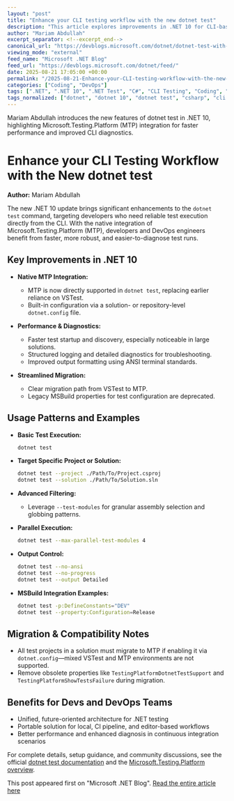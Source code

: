 ```yaml
---
layout: "post"
title: "Enhance your CLI testing workflow with the new dotnet test"
description: "This article explores improvements in .NET 10 for CLI-based testing, focusing on the native integration of Microsoft.Testing.Platform (MTP) within the dotnet test command. It covers key differences between VSTest and MTP, performance upgrades, enhanced diagnostics, simplified configuration, practical migration tips, and command-line options for managing and running tests across platforms and environments."
author: "Mariam Abdullah"
excerpt_separator: <!--excerpt_end-->
canonical_url: "https://devblogs.microsoft.com/dotnet/dotnet-test-with-mtp/"
viewing_mode: "external"
feed_name: "Microsoft .NET Blog"
feed_url: "https://devblogs.microsoft.com/dotnet/feed/"
date: 2025-08-21 17:05:00 +00:00
permalink: "/2025-08-21-Enhance-your-CLI-testing-workflow-with-the-new-dotnet-test.html"
categories: ["Coding", "DevOps"]
tags: [".NET", ".NET 10", ".NET Test", "C#", "CLI Testing", "Coding", "Continuous Integration", "DevOps", "F#", "Microsoft.Testing.Platform", "MSBuild", "MTP", "News", "Performance Optimization", "Test Automation", "Test Diagnostics", "Test Runner", "Testing", "Testing Frameworks", "Visual Basic", "VSTest"]
tags_normalized: ["dotnet", "dotnet 10", "dotnet test", "csharp", "cli testing", "coding", "continuous integration", "devops", "fsharp", "microsoftdottestingdotplatform", "msbuild", "mtp", "news", "performance optimization", "test automation", "test diagnostics", "test runner", "testing", "testing frameworks", "visual basic", "vstest"]
---
```


Mariam Abdullah introduces the new features of dotnet test in .NET 10, highlighting Microsoft.Testing.Platform (MTP) integration for faster performance and improved CLI diagnostics.<!--excerpt_end-->

# Enhance your CLI Testing Workflow with the New dotnet test

**Author:** Mariam Abdullah

The new .NET 10 update brings significant enhancements to the `dotnet test` command, targeting developers who need reliable test execution directly from the CLI. With the native integration of Microsoft.Testing.Platform (MTP), developers and DevOps engineers benefit from faster, more robust, and easier-to-diagnose test runs.

## Key Improvements in .NET 10

- **Native MTP Integration:**
  - MTP is now directly supported in `dotnet test`, replacing earlier reliance on VSTest.
  - Built-in configuration via a solution- or repository-level `dotnet.config` file.

- **Performance & Diagnostics:**
  - Faster test startup and discovery, especially noticeable in large solutions.
  - Structured logging and detailed diagnostics for troubleshooting.
  - Improved output formatting using ANSI terminal standards.

- **Streamlined Migration:**
  - Clear migration path from VSTest to MTP.
  - Legacy MSBuild properties for test configuration are deprecated.

## Usage Patterns and Examples

- **Basic Test Execution:**

  ```bash
  dotnet test
  ```

- **Target Specific Project or Solution:**

  ```bash
  dotnet test --project ./Path/To/Project.csproj
  dotnet test --solution ./Path/To/Solution.sln
  ```

- **Advanced Filtering:**
  - Leverage `--test-modules` for granular assembly selection and globbing patterns.

- **Parallel Execution:**

  ```bash
  dotnet test --max-parallel-test-modules 4
  ```

- **Output Control:**

  ```bash
  dotnet test --no-ansi
  dotnet test --no-progress
  dotnet test --output Detailed
  ```

- **MSBuild Integration Examples:**

  ```bash
  dotnet test -p:DefineConstants="DEV"
  dotnet test --property:Configuration=Release
  ```

## Migration & Compatibility Notes

- All test projects in a solution must migrate to MTP if enabling it via `dotnet.config`—mixed VSTest and MTP environments are not supported.
- Remove obsolete properties like `TestingPlatformDotnetTestSupport` and `TestingPlatformShowTestsFailure` during migration.

## Benefits for Devs and DevOps Teams

- Unified, future-oriented architecture for .NET testing
- Portable solution for local, CI pipeline, and editor-based workflows
- Better performance and enhanced diagnosis in continuous integration scenarios

For complete details, setup guidance, and community discussions, see the official [dotnet test documentation](https://learn.microsoft.com/dotnet/core/tools/dotnet-test?tabs=dotnet-test-with-mtp) and the [Microsoft.Testing.Platform overview](https://aka.ms/mtp-overview).

This post appeared first on "Microsoft .NET Blog". [Read the entire article here](https://devblogs.microsoft.com/dotnet/dotnet-test-with-mtp/)
